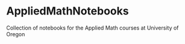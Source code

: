 # AppliedMathNotebooks
Collection of notebooks for the Applied Math courses at University of Oregon
